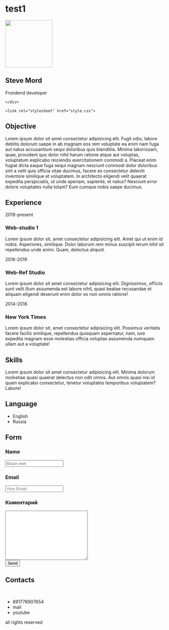 # test1

<!DOCTYPE html>

<head class="frontend">
    <div class="frontendtext">
        <img class="frontendimg" src="D:\Рабочий стол\portfolio\img\Monke.jpg" width="150" height="150">
        <section class="text1">
            <h1>Steve Mord</h1>
            <p>Frondend developer</p>
        </section>

    </div>

    <link rel="stylesheet" href="style.css">
</head>

<main>
    <section class="Objective">
        <h2>Objective</h2>
        <p>Lorem ipsum dolor sit amet consectetur adipisicing elit. Fugit odio, labore debitis dolorum saepe in ab
            magnam eos rem voluptate ea enim nam fuga aut natus accusantium sequi doloribus quis blanditiis. Minima
            laboriosam, quae, provident quo dolor nihil harum ratione atque aut voluptas, voluptatum explicabo
            reiciendis exercitationem commodi a. Placeat enim fugiat dicta eaque fuga sequi magnam nesciunt commodi
            dolor doloribus sint a velit quis officia vitae ducimus, facere ex consectetur deleniti inventore similique
            et voluptatem. In architecto eligendi velit quaerat expedita perspiciatis, ut unde aperiam, sapiente, et
            natus? Nesciunt error dolore voluptates nulla totam? Eum cumque nobis saepe ducimus.
        </p>
    </section>
    <section class="experience">
        <h2>Experience</h2>
        <div class="exp1">
            <p>2019-present</p>
            <section>
                <h3>Web-studio 1</h3>
                Lorem ipsum dolor sit, amet consectetur adipisicing elit. Amet qui ut enim id nobis. Asperiores,
                similique.
                Dolor laborum rem minus suscipit rerum nihil sit repellendus unde animi. Quam, delectus aliquid.
            </section>
        </div>
        <div class="exp1">
            <p>2016-2019</p>
            <section>
                <h3>Web-Ref Studio</h3>
                Lorem ipsum dolor sit amet consectetur adipisicing elit. Dignissimos, officiis sunt velit illum
                assumenda
                est labore nihil, quasi beatae recusandae et aliquam eligendi deserunt enim dolor ex non omnis ratione!
            </section>
        </div>
        <div class="exp1">
            <p>2014-2016</p>
            <section>
                <h3>New York Times</h3>
                Lorem ipsum dolor sit, amet consectetur adipisicing elit. Possimus veritatis facere facilis similique,
                repellendus quisquam aspernatur, nam, iure expedita magnam esse molestias officia voluptas assumenda
                numquam
                ullam aut a voluptate!
            </section>
        </div>
    </section>
    <section class="skills">
        <h2>Skills</h2>
        <p>Lorem ipsum dolor sit amet consectetur adipisicing elit. Minima dolorum molestiae quasi quaerat delectus non
            odit omnis. Aut omnis quasi nisi id quam explicabo consectetur, tenetur voluptates temporibus voluptatem?
            Labore!</p>
    </section>
    <section>
        <h1>Language</h1>
        <ul>
            <li>English</li>
            <li>Russia</li>
        </ul>
    </section>


</main>

<form class="form" action="#">
    <h2>Form</h2>
    <section class="name">
        <h3>Name</h3>
        <input type="text" placeholder="Ваше имя">
        <h3>Email</h3>
        <input type="text" placeholder="Your Email">
    </section>
    <section class="message">
        <h3>Коментарий</h3>
        <textarea name="Your message" cols="30" rows="10">
    </textarea>
    </section>
    <button class="formbutton">Send</button>
</form>



<Footer class="footer">
    <h2>Contacts</h2>
    <br>
    <section class="contact">
        <ul class="contactitem">
            <li>891778907654</li>
            <li>mail</li>
            <li>youtube</li>
    </section>
    <p>all rights reserved</p>
</Footer>
